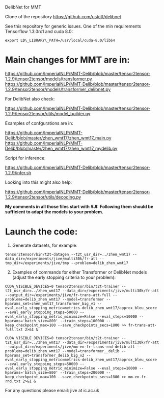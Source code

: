DelibNet for MMT

Clone of the repository https://github.com/ustctf/delibnet

See this repository for generic issues.
One of the min requirements Tensorflow 1.3.0rc1 and cuda 8.0:  

```
export LD\_LIBRARY\_PATH=/usr/local/cuda-8.0/lib64
```
# Main changes for MMT are in:

https://github.com/ImperialNLP/MMT-Delib/blob/master/tensor2tensor-1.2.9/tensor2tensor/models/transformer.py 
https://github.com/ImperialNLP/MMT-Delib/blob/master/tensor2tensor-1.2.9/tensor2tensor/models/transformer_delibnet.py

For DelibNet also check:

https://github.com/ImperialNLP/MMT-Delib/blob/master/tensor2tensor-1.2.9/tensor2tensor/utils/model_builder.py

Examples of confgurations are in:

https://github.com/ImperialNLP/MMT-Delib/blob/master/zhen_wmt17/zhen_wmt17_main.py
https://github.com/ImperialNLP/MMT-Delib/blob/master/zhen_wmt17/zhen_wmt17_mydelib.py

Script for inference:

https://github.com/ImperialNLP/MMT-Delib/blob/master/tensor2tensor-1.2.9/infer.sh

Looking into this might also help:
 
https://github.com/ImperialNLP/MMT-Delib/blob/master/tensor2tensor-1.2.9/tensor2tensor/utils/decoding.py

**My comments in all those files start with #JI:**
**Following them should be sufficient to adapt the models to your problem.**

# Launch the code:

1. Generate datasets, for example:
```
tensor2tensor/bin/t2t-datagen --t2t_usr_dir=../zhen_wmt17 --data_dir=/experiments/jive/multi30k/fr-att --tmp_dir=/experiments/jive/tmp --problem=delib_zhen_wmt17
```
2. Examples of commands for either Transformer or DelibNet models (adjust the early stopping criteria to your problem):
```
CUDA_VISIBLE_DEVICES=0 tensor2tensor/bin/t2t-trainer --t2t_usr_dir=../zhen_wmt17 --data_dir=/experiments/jive/multi30k/fr-att --output_dir=/experiments/jive/fr-trans-att-full --problems=delib_zhen_wmt17 --model=transformer --hparams_set=zhen_wmt17_transformer_big_v1 --eval_early_stopping_metric=metrics-delib_zhen_wmt17/approx_bleu_score --eval_early_stopping_steps=50000 --eval_early_stopping_metric_minimize=False --eval_steps=10000 --hparams='batch_size=800' --train_steps=100000 --keep_checkpoint_max=100 --save_checkpoints_secs=1800 >> fr-trans-att-full.txt 2>&1 &
```
```
CUDA_VISIBLE_DEVICES=0 tensor2tensor/bin/t2t-trainer --t2t_usr_dir=../zhen_wmt17 --data_dir=/experiments/jive/multi30k/fr-att --output_dir=/experiments/jive/mm-en-fr-trans-rnd-delib-att --problems=delib_zhen_wmt17 --model=transformer__delib --hparams_set=transformer_delib_big_v2 --eval_early_stopping_metric=metrics-delib_zhen_wmt17/approx_bleu_score --eval_early_stopping_steps=50000 --eval_early_stopping_metric_minimize=False --eval_steps=10000 --hparams='batch_size=800' --train_steps=200000 --keep_checkpoint_max=100 --save_checkpoints_secs=1800 >> mm-en-fr-rnd.txt 2>&1 &
```

For any questions please email: jive at ic.ac.uk
